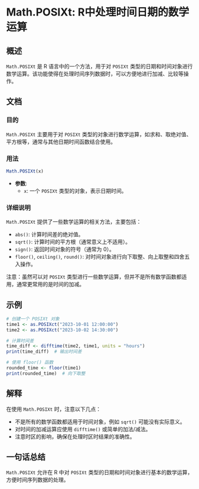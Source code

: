 <!--
Meta Description: # Math.POSIXt: R中处理时间日期的数学运算 ## 概述 `Math.POSIXt` 是 R 语言中的一个方法，用于对 `POSIXt` 类型的日期和时间对象进行数学运算。该功能使得在处理时间序列数据时，可以方便地进行加减、比较等操作。 ## 文档 ### 目的 `Math.POSIXt...
Meta Keywords: posixt, math, floor, time1, sqrt
-->

# Math.POSIXt: R中处理时间日期的数学运算

## 概述
`Math.POSIXt` 是 R 语言中的一个方法，用于对 `POSIXt` 类型的日期和时间对象进行数学运算。该功能使得在处理时间序列数据时，可以方便地进行加减、比较等操作。

## 文档
### 目的
`Math.POSIXt` 主要用于对 `POSIXt` 类型的对象进行数学运算，如求和、取绝对值、平方根等，通常与其他日期时间函数结合使用。

### 用法
```R
Math.POSIXt(x)
```
- **参数**:
  - `x`: 一个 `POSIXt` 类型的对象，表示日期时间。

### 详细说明
`Math.POSIXt` 提供了一些数学运算的相关方法，主要包括：
- `abs()`: 计算时间差的绝对值。
- `sqrt()`: 计算时间的平方根（通常意义上不适用）。
- `sign()`: 返回时间对象的符号（通常为 0）。
- `floor()`, `ceiling()`, `round()`: 对时间对象进行向下取整、向上取整和四舍五入操作。

注意：虽然可以对 `POSIXt` 类型进行一些数学运算，但并不是所有数学函数都适用，通常更常用的是时间的加减。

## 示例
```R
# 创建一个 POSIXt 对象
time1 <- as.POSIXct("2023-10-01 12:00:00")
time2 <- as.POSIXct("2023-10-02 14:30:00")

# 计算时间差
time_diff <- difftime(time2, time1, units = "hours")
print(time_diff)  # 输出时间差

# 使用 floor() 函数
rounded_time <- floor(time1)
print(rounded_time)  # 向下取整
```

## 解释
在使用 `Math.POSIXt` 时，注意以下几点：
- 不是所有的数学函数都适用于时间对象，例如 `sqrt()` 可能没有实际意义。
- 对时间的加减运算应使用 `difftime()` 或简单的加法/减法。
- 注意时区的影响，确保在处理时区时结果的准确性。

## 一句话总结
`Math.POSIXt` 允许在 R 中对 `POSIXt` 类型的日期和时间对象进行基本的数学运算，方便时间序列数据的处理。